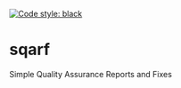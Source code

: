 [![Code style: black](https://img.shields.io/badge/code%20style-black-000000.svg)](https://github.com/psf/black)

# sqarf

Simple Quality Assurance Reports and Fixes